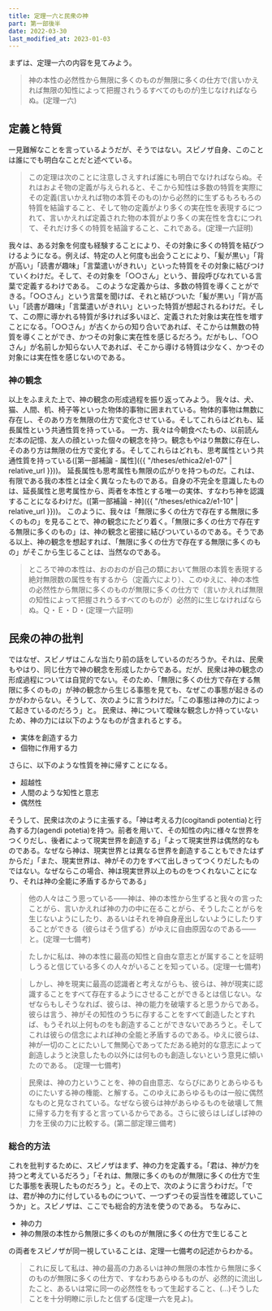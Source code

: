 ```yaml
---
title: 定理一六と民衆の神
part: 第一部後半
date: 2022-03-30
last_modified_at: 2023-01-03
---
```


まずは、定理一六の内容を見てみよう。

>神の本性の必然性から無限に多くのものが無限に多くの仕方で(言いかえれば無限の知性によって把握されうるすべてのものが)生じなければならぬ。(定理一六)

## 定義と特質

一見難解なことを言っているようだが、そうではない。スピノザ自身、このことは誰にでも明白なことだと述べている。

>この定理は次のことに注意しさえすれば誰にも明白でなければならぬ。それはおよそ物の定義が与えられると、そこから知性は多数の特質を実際にその定義(言いかえれば物の本質そのもの)から必然的に生ずるもろもろの特質を結論すること、そして物の定義がより多くの実在性を表現するにつれて、言いかえれば定義された物の本質がより多くの実在性を含むにつれて、それだけ多くの特質を結論すること、これである。(定理一六証明)

我々は、ある対象を何度も経験することにより、その対象に多くの特質を結びつけるようになる。例えば、特定の人と何度も出会うことにより、「髪が黒い」「背が高い」「読書が趣味」「言葉遣いがきれい」といった特質をその対象に結びつけていくわけだ。そして、その対象を「○○さん」という、普段呼びなれている言葉で定義するわけである。
このような定義からは、多数の特質を導くことができる。「○○さん」という言葉を聞けば、それと結びついた「髪が黒い」「背が高い」「読書が趣味」「言葉遣いがきれい」といった特質が想起されるわけだ。そして、この際に導かれる特質が多ければ多いほど、定義された対象は実在性を増すことになる。「○○さん」が古くからの知り合いであれば、そこからは無数の特質を導くことができ、かつその対象に実在性を感じるだろう。だがもし、「○○さん」が名前しか知らない人であれば、そこから導ける特質は少なく、かつその対象には実在性を感じないのである。

### 神の観念

以上をふまえた上で、神の観念の形成過程を振り返ってみよう。
我々は、犬、猫、人間、机、椅子等といった物体的事物に囲まれている。物体的事物は無数に存在し、そのあり方を無限の仕方で変化させている。そしてこれらはどれも、延長属性という共通性質を持っている。
一方、我々は今朝食べたもの、以前読んだ本の記憶、友人の顔といった個々の観念を持つ。観念もやはり無数に存在し、そのあり方は無限の仕方で変化する。そしてこれらはどれも、思考属性という共通性質を持っている([第一部補論 - 属性]({{ "/theses/ethica2/e1-07" | relative_url }}))。
延長属性も思考属性も無限の広がりを持つものだ。これは、有限である我の本性とは全く異なったものである。自身の不完全を意識したものは、延長属性と思考属性から、両者を本性とする唯一の実体、すなわち神を認識することになるわけだ。([第一部補論 - 神]({{ "/theses/ethica2/e1-10" | relative_url }}))。
このように、我々は「無限に多くの仕方で存在する無限に多くのもの」を見ることで、神の観念にたどり着く。「無限に多くの仕方で存在する無限に多くのもの」は、神の観念と密接に結びついているのである。そうである以上、神の観念を想起すれば、「無限に多くの仕方で存在する無限に多くのもの」がそこから生じることは、当然なのである。

>ところで神の本性は、おのおのが自己の類において無限の本質を表現する絶対無限数の属性を有するから（定義六により）、このゆえに、神の本性の必然性から無限に多くのものが無限に多くの仕方で（言いかえれば無限の知性によって把握されうるすべてのものが）必然的に生じなければならぬ。Ｑ・Ｅ・Ｄ・(定理一六証明)

## 民衆の神の批判

ではなぜ、スピノザはこんな当たり前の話をしているのだろうか。それは、民衆もやはり、同じ仕方で神の観念を形成したからである。だが、民衆は神の観念の形成過程については自覚的でない。そのため、「無限に多くの仕方で存在する無限に多くのもの」が神の観念から生じる事態を見ても、なぜこの事態が起きるのかがわからない。そうして、次のように言うわけだ。「この事態は神の力によって起きているのだろう」と。
民衆は、神について曖昧な観念しか持っていないため、神の力には以下のようなものが含まれるとする。

- 実体を創造する力
- 個物に作用する力

さらに、以下のような性質を神に帰すことになる。

- 超越性
- 人間のような知性と意志
- 偶然性

そうして、民衆は次のように主張する。「神は考える力(cogitandi potentia)と行為する力(agendi potetia)を持つ。前者を用いて、その知性の内に様々な世界をつくりだし、後者によって現実世界を創造する」「よって現実世界は偶然的なものである。なぜなら神は、現実世界とは異なる世界を創造することもできたはずからだ」「また、現実世界は、神がその力をすべて出しきってつくりだしたものではない。なぜならこの場合、神は現実世界以上のものをつくれないことになり、それは神の全能に矛盾するからである」

>他の人々はこう思っている――神は、神の本性から生ずると我々の言ったことがら、言いかえれば神の力の中に在ることがら、そうしたことがらを生じないようにしたり、あるいはそれを神自身産出しないようにしたりすることができる（彼らはそう信ずる）がゆえに自由原因なのである――と。(定理一七備考)

>たしかに私は、神の本性に最高の知性と自由な意志とが属することを証明しうると信じている多くの人々がいることを知っている。(定理一七備考)

>しかし、神を現実に最高の認識者と考えながらも、彼らは、神が現実に認識することをすべて存在するようにさせることができるとは信じない。なぜならもしそうなれば、彼らは、神の能力を破壊すると思うからである。彼らは言う、神がその知性のうちに存することをすべて創造したとすれば、もうそれ以上何ものをも創造することができないであろうと。そしてこれは彼らの信念によれば神の全能と矛盾するのである。ゆえに彼らは、神が一切のことにたいして無関心であってただある絶対的な意志によって創造しようと決意したもの以外には何ものも創造しないという意見に傾いたのである。
(定理一七備考)

>民衆は、神の力ということを、神の自由意志、ならびにありとあらゆるものにたいする神の権能、と解する。このゆえにあらゆるものは一般に偶然なものと見なされている。なぜなら彼らは神があらゆるものを破壊して無に帰する力を有すると言っているからである。さらに彼らはしばしば神の力を王侯の力に比較する。(第二部定理三備考)

### 総合的方法

これを批判するために、スピノザはまず、神の力を定義する。「君は、神が力を持つと考えているだろう」「それは、無限に多くのものが無限に多くの仕方で生じた事態を表現したものだろう」と。その上で、次のように言うわけだ。「では、君が神の力に付しているものについて、一つずつその妥当性を確認していこうか」と。スピノザは、ここでも総合的方法を使うのである。
ちなみに、

- 神の力
- 神の無限の本性から無限に多くのものが無限に多くの仕方で生じること

の両者をスピノザが同一視していることは、定理一七備考の記述からわかる。

>これに反して私は、神の最高の力あるいは神の無限の本性から無限に多くのものが無限に多くの仕方で、すなわちあらゆるものが、必然的に流出したこと、あるいは常に同一の必然性をもって生起すること、(...)そうしたことを十分明瞭に示したと信ずる(定理一六を見よ)。
